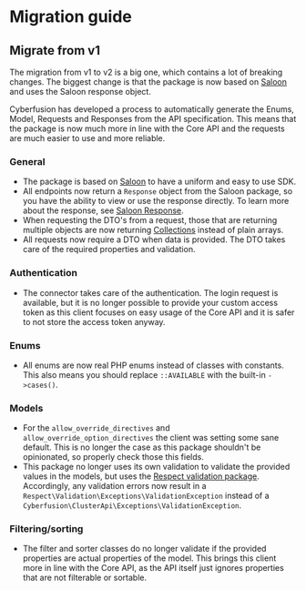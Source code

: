 # Migration guide

## Migrate from v1

The migration from v1 to v2 is a big one, which contains a lot of breaking changes. The biggest change is that the package is now based on [Saloon](https://docs.saloon.dev/) and uses the Saloon response object. 

Cyberfusion has developed a process to automatically generate the Enums, Model, Requests and Responses from the API specification. This means that the package is now much more in line with the Core API and the requests are much easier to use and more reliable. 

### General

- The package is based on [Saloon](https://docs.saloon.dev/) to have a uniform and easy to use SDK. 
- All endpoints now return a `Response` object from the Saloon package, so you have the ability to view or use the response directly. To learn more about the response, see [Saloon Response](https://docs.saloon.dev/the-basics/responses).
- When requesting the DTO's from a request, those that are returning multiple objects are now returning [Collections](https://laravel.com/docs/11.x/collections) instead of plain arrays.
- All requests now require a DTO when data is provided. The DTO takes care of the required properties and validation. 

### Authentication

- The connector takes care of the authentication. The login request is available, but it is no longer possible to provide your custom access token as this client focuses on easy usage of the Core API and it is safer to not store the access token anyway.

### Enums

- All enums are now real PHP enums instead of classes with constants. This also means you should replace `::AVAILABLE` with the built-in `->cases()`.

### Models

- For the `allow_override_directives` and `allow_override_option_directives` the client was setting some sane default. This is no longer  the case as this package shouldn't be opinionated, so properly check those this fields.
- This package no longer uses its own validation to validate the provided values in the models, but uses the [Respect validation package](https://github.com/Respect/Validation). Accordingly, any validation errors now result in a `Respect\Validation\Exceptions\ValidationException` instead of a `Cyberfusion\ClusterApi\Exceptions\ValidationException`.

### Filtering/sorting

- The filter and sorter classes do no longer validate if the provided properties are actual properties of the model. This brings this client more in line with the Core API, as the API itself just ignores properties that are not filterable or sortable.
